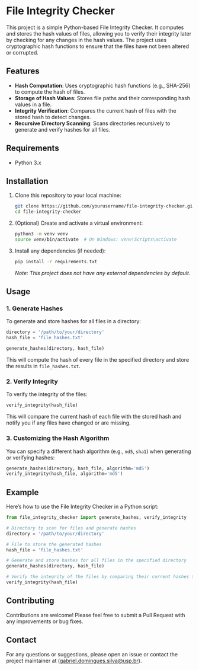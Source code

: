 # File Integrity Checker

This project is a simple Python-based File Integrity Checker. It computes and stores the hash values of files, allowing you to verify their integrity later by checking for any changes in the hash values. The project uses cryptographic hash functions to ensure that the files have not been altered or corrupted.

## Features

- **Hash Computation**: Uses cryptographic hash functions (e.g., SHA-256) to compute the hash of files.
- **Storage of Hash Values**: Stores file paths and their corresponding hash values in a file.
- **Integrity Verification**: Compares the current hash of files with the stored hash to detect changes.
- **Recursive Directory Scanning**: Scans directories recursively to generate and verify hashes for all files.

## Requirements

- Python 3.x

## Installation

1. Clone this repository to your local machine:

   ```bash
   git clone https://github.com/yourusername/file-integrity-checker.git
   cd file-integrity-checker
   ```

2. (Optional) Create and activate a virtual environment:

   ```bash
   python3 -m venv venv
   source venv/bin/activate  # On Windows: venv\Scripts\activate
   ```

3. Install any dependencies (if needed):

   ```bash
   pip install -r requirements.txt
   ```

   *Note: This project does not have any external dependencies by default.*

## Usage

### 1. Generate Hashes

To generate and store hashes for all files in a directory:

   ```python
   directory = '/path/to/your/directory'
   hash_file = 'file_hashes.txt'

   generate_hashes(directory, hash_file)
   ```

This will compute the hash of every file in the specified directory and store the results in `file_hashes.txt`.

### 2. Verify Integrity

To verify the integrity of the files:

   ```python
   verify_integrity(hash_file)
   ```

This will compare the current hash of each file with the stored hash and notify you if any files have changed or are missing.

### 3. Customizing the Hash Algorithm

You can specify a different hash algorithm (e.g., `md5`, `sha1`) when generating or verifying hashes:

   ```python
   generate_hashes(directory, hash_file, algorithm='md5')
   verify_integrity(hash_file, algorithm='md5')
   ```

## Example

Here’s how to use the File Integrity Checker in a Python script:

   ```python
   from file_integrity_checker import generate_hashes, verify_integrity

   # Directory to scan for files and generate hashes
   directory = '/path/to/your/directory'

   # File to store the generated hashes
   hash_file = 'file_hashes.txt'

   # Generate and store hashes for all files in the specified directory
   generate_hashes(directory, hash_file)

   # Verify the integrity of the files by comparing their current hashes to the stored hashes
   verify_integrity(hash_file)
   ```

## Contributing

Contributions are welcome! Please feel free to submit a Pull Request with any improvements or bug fixes.

## Contact

For any questions or suggestions, please open an issue or contact the project maintainer at (gabriel.domingues.silva@usp.br).
